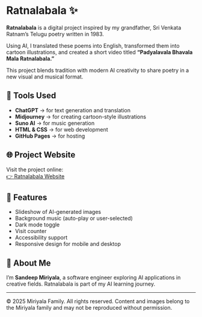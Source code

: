 # Ratnalabala ✨

**Ratnalabala** is a digital project inspired by my grandfather, Sri Venkata Ratnam’s Telugu poetry written in 1983.  

Using AI, I translated these poems into English, transformed them into cartoon illustrations, and created a short video titled **“Padyalavala Bhavala Mala Ratnalabala.”**

This project blends tradition with modern AI creativity to share poetry in a new visual and musical format.

## 🔧 Tools Used

- **ChatGPT** → for text generation and translation
- **Midjourney** → for creating cartoon-style illustrations
- **Suno AI** → for music generation
- **HTML & CSS** → for web development
- **GitHub Pages** → for hosting

## 🌐 Project Website

Visit the project online:  
[👉 Ratnalabala Website](https://sandeepmiriyala03.github.io/Ratnalabala/)

## 🎯 Features

- Slideshow of AI-generated images
- Background music (auto-play or user-selected)
- Dark mode toggle
- Visit counter
- Accessibility support
- Responsive design for mobile and desktop

## 👤 About Me

I’m **Sandeep Miriyala**, a software engineer exploring AI applications in creative fields. Ratnalabala is part of my AI learning journey.

---

© 2025 Miriyala Family. All rights reserved. Content and images belong to the Miriyala family and may not be reproduced without permission.

